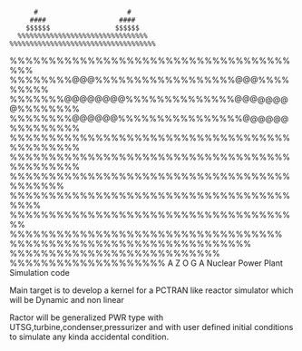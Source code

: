 

          #                      #       
         ####                  ####      
        $$$$$$                $$$$$$     
      %%%%%%%%%%%%%%%%%%%%%%%%%%%%%%%% 
    %%%%%%%%%%%%%%%%%%%%%%%%%%%%%%%%%%%%
   %%%%%%%%%%%%%%%%%%%%%%%%%%%%%%%%%%%%%%%
  %%%%%%%%@@@%%%%%%%%%%%%%%%%%%@@@%%%%%%%%%
%%%%%%%@@@@@@@@%%%%%%%%%%%%%%@@@@@@@@%%%%%%%%
%%%%%%%%@@@@@@%%%%%%%%%%%%%%%%@@@@@@%%%%%%%%%
%%%%%%%%%%%%%%%%%%%%%%%%%%%%%%%%%%%%%%%%%%%%%
%%%%%%%%%%%%%%%%%%%%%%%%%%%%%%%%%%%%%%%%%%%%%
 %%%%%%%%%%%%%%%%%%%%%%%%%%%%%%%%%%%%%%%%%%%
  %%%%%%%%%%%%%%%%%%%%%%%%%%%%%%%%%%%%%%%%
   %%%%%%%%%%%%%%%%%%%%%%%%%%%%%%%%%%%%%%
     %%%%%%%%%%%%%%%%%%%%%%%%%%%%%%%%%%%
       %%%%%%%%%%%%%%%%%%%%%%%%%%%%%%% 
         %%%%%%%%%%%%%%%%%%%%%%%%%%%
             %%%%%%%%%%%%%%%%%%%%
                 A   Z   O   G
    A Nuclear Power Plant Simulation code 



Main target is to develop a kernel for a PCTRAN like reactor simulator which will be Dynamic and non linear 

Ractor will be generalized PWR type with UTSG,turbine,condenser,pressurizer and with user defined initial conditions to 
simulate any kinda accidental condition.


